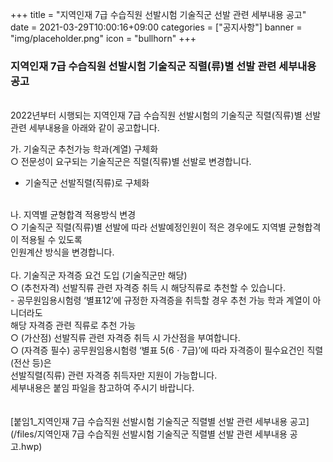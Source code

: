+++
title = "지역인재 7급 수습직원 선발시험 기술직군 선발 관련 세부내용 공고"
date = 2021-03-29T10:00:16+09:00
categories = ["공지사항"]
banner = "img/placeholder.png"
icon = "bullhorn"
+++
<!--more-->

### 지역인재 7급 수습직원 선발시험 기술직군 직렬(류)별 선발 관련 세부내용 공고

<br>
2022년부터 시행되는 지역인재 7급 수습직원 선발시험의 기술직군 직렬(직류)별 선발 관련 세부내용을 아래와 같이 공고합니다.

<br>

가. 기술직군 추천가능 학과(계열) 구체화
<br>
○ 전문성이 요구되는 기술직군은 직렬(직류)별 선발로 변경합니다.<br>
   - 기술직군 선발직렬(직류)로 구체화
<br>   
나. 지역별 균형합격 적용방식 변경
  <br>
  ○ 기술직군 직렬(직류)별 선발에 따라 선발예정인원이 적은 경우에도 지역별 균형합격이 적용될 수 있도록 <br> 인원계산 방식을 변경합니다.
    <br>
<br>
다. 기술직군 자격증 요건 도입 (기술직군만 해당)
  <br>
  ○ (추천자격) 선발직류 관련 자격증 취득 시 해당직류로 추천할 수 있습니다.<br>
     - 공무원임용시험령 ‘별표12’에 규정한 자격증을 취득할 경우 추천 가능 학과 계열이 아니더라도 <br>해당 자격증 관련 직류로 추천 가능
  <br>
  ○ (가산점) 선발직류 관련 자격증 취득 시 가산점을 부여합니다.
  <br>
○ (자격증 필수) 공무원임용시험령 ‘별표 5(6ㆍ7급)’에 따라 자격증이 필수요건인 직렬(전산 등)은 <br>선발직렬(직류) 관련 자격증 취득자만 지원이 가능합니다.


<br>
세부내용은 붙임 파일을 참고하여 주시기 바랍니다.
<br>
<br>
<br>
[붙임1_지역인재 7급 수습직원 선발시험 기술직군 직렬별 선발 관련 세부내용 공고](/files/지역인재 7급 수습직원 선발시험 기술직군 직렬별 선발 관련 세부내용 공고.hwp)
<br>

<br>
<br>
<br>
